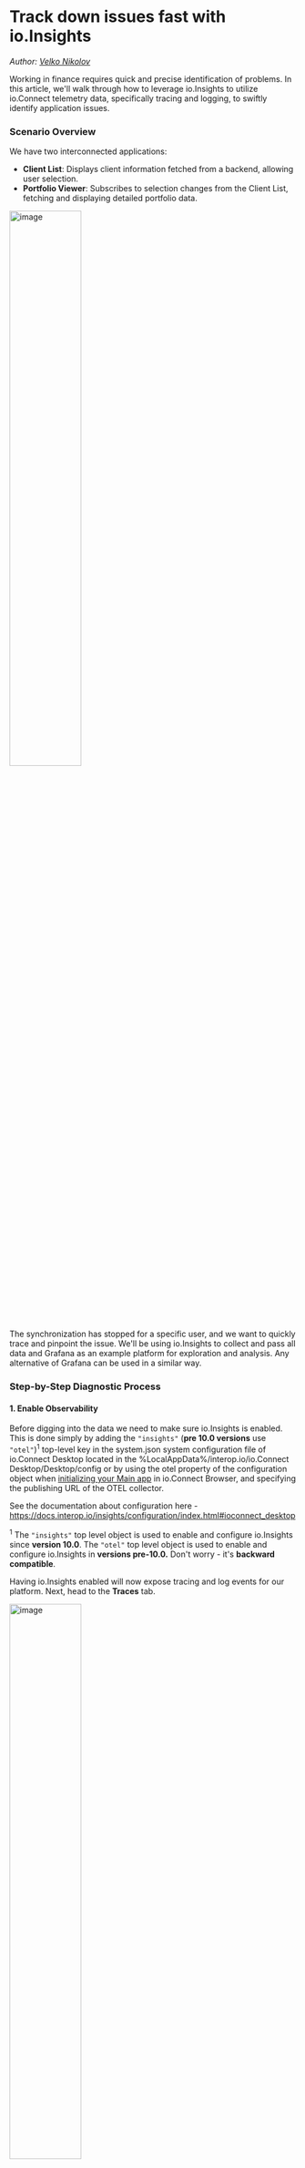 # Track down issues fast with io.Insights

_Author: [Velko Nikolov](https://github.com/staafl)_

Working in finance requires quick and precise identification of problems. In this article, we'll walk through how to leverage io.Insights to utilize io.Connect telemetry data, specifically tracing and logging, to swiftly identify application issues.

### Scenario Overview

We have two interconnected applications:

- **Client List**: Displays client information fetched from a backend, allowing user selection.
- **Portfolio Viewer**: Subscribes to selection changes from the Client List, fetching and displaying detailed portfolio data.

<img width="50%" height="50%" alt="image" src="https://github.com/user-attachments/assets/9725c636-a9ca-4737-8308-9bfef4779d46" />

The synchronization has stopped for a specific user, and we want to quickly trace and pinpoint the issue. We'll be using io.Insights to collect and pass all data and Grafana as an example platform for exploration and analysis. Any alternative of Grafana can be used in a similar way.

### Step-by-Step Diagnostic Process

#### 1\. Enable Observability

Before digging into the data we need to make sure io.Insights is enabled. This is done simply by adding the `"insights"` (**pre 10.0 versions** use `"otel"`)<sup>1</sup> top-level key in the system.json system configuration file of io.Connect Desktop located in the %LocalAppData%/interop.io/io.Connect Desktop/Desktop/config or by using the otel property of the configuration object when [initializing your Main app](https://docs.interop.io/browser/developers/browser-platform/setup/index.html) in io.Connect Browser, and specifying the publishing URL of the OTEL collector.

See the documentation about configuration here - https://docs.interop.io/insights/configuration/index.html#ioconnect_desktop

<sup>1</sup> The `"insights"` top level object is used to enable and configure io.Insights since **version 10.0**. The `"otel"` top level object is used to enable and configure io.Insights in **versions pre-10.0.** Don't worry - it's **backward compatible**.

Having io.Insights enabled will now expose tracing and log events for our platform. Next, head to the **Traces** tab.

<img width="50%" height="50%" alt="image" src="https://github.com/user-attachments/assets/929d4858-3b90-4273-be0b-426e7607443e" />

#### 2\. Open the Query Interface

Click the three-dot menu in the Traces panel and click **Explore**.

This brings up the TraceQL query builder. We can use this to filter the traces relevant to the issue.

<img width="50%" height="50%" alt="image" src="https://github.com/user-attachments/assets/075ad169-a252-47b6-bd1c-112f2bbf9b19" />

#### 3\. Filter by User and Application

Construct a query targeting the specific user and app:

    { span.user = "VelkoNikolov" && span.tracingAppName = "ClientList" }

<img width="60%" height="60%" alt="image" src="https://github.com/user-attachments/assets/1566d29a-1614-4a5d-b347-44059a53b2b8" />

And run the query to list out all traces related to that user. Under Service & Operations we can simply click the table row we are interested in to drill down into more details.

<img width="60%" height="60%" alt="image" src="https://github.com/user-attachments/assets/363b8c00-f797-4657-9393-8dd10bd43ba3" />

#### 4\. Inspect the Trace Tree

Click any trace row to view its hierarchical structure. Click `Span attributes` to explore more,

Each span represents a sub-operation. At the top, you'll typically see a span from `ClientList`, representing the update. Keep clicking downward through the spans to trace the flow.

<img width="60%" height="60%" alt="image" src="https://github.com/user-attachments/assets/3e055723-cba6-4c7f-bca4-c8d9e09eebe0" />

#### 5\. Spot the Failing Span

One of the spans will have an error event. Click it and check the **Events** tab.

The exception message shows: `"Failed to retrieve portfolio"`, indicating that the problem lies somewhere in the retrieval of the portfolio from the back-end service. So now we know where things are going wrong.

<img width="60%" height="60%" alt="image" src="https://github.com/user-attachments/assets/30cedade-7f02-45da-baec-1b454af0bc84" />

#### 6\. Dig into Backend Request

Since the back-end service also uses OTEL observability, we can dig deeper into its operation in the trace to find what the error was. Let's scroll down to the backend service spans (e.g., `ClientsService`) and open the request handler.

Click **Logs for this span** to open the log view.

<img width="60%" height="60%" alt="image" src="https://github.com/user-attachments/assets/879947de-3d9e-494b-be55-51b9f2cb16b9" />

#### 7\. Analyze the Log Message

Here, the log output makes it crystal clear:

    User VelkoNikolov does not have entitlement VIEW_EXTENDED_PORTFOLIO

This explains the error entirely - the user doesn't have the required access to see that data.

<img width="60%" height="60%" alt="image" src="https://github.com/user-attachments/assets/42d34bb9-7860-4fcd-800c-d955801a85eb" />

### Fixing the issue

- Let the entitlements team know what's missing.
- Inform the user about the permission settings.
- Optionally, investigate entitlement assignment via further trace exploration.

So no ticket escalations and no guessing - finding a tricky problem took just few minutes. The out-of-the-box instruments provided by io.Connect + io.Insights gives you everything you need with minimum setup in the observability platform you are already familiar with.

**In the next article, we'll cover custom instruments and more advanced workflows across services.**
